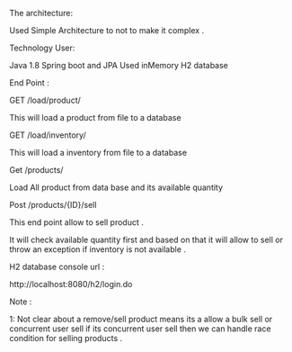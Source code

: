 The architecture:

Used Simple Architecture to not to make it complex .

Technology User:

Java 1.8 
Spring boot and JPA 
Used inMemory H2 database 

End Point :

GET /load/product/

This will load a product from file to a database 

GET /load/inventory/

This will load a inventory from file to a database 

Get /products/

Load All product from data base and its available quantity 

Post /products/{ID}/sell

This end point allow to sell product .

It will check available quantity first and based on that it will allow to sell or throw an exception if inventory is not available .

H2 database console url :

http://localhost:8080/h2/login.do

Note :

1: Not clear about a remove/sell product means its a allow a bulk sell or concurrent user sell 
if its concurrent user sell then we can handle race condition for selling products .








